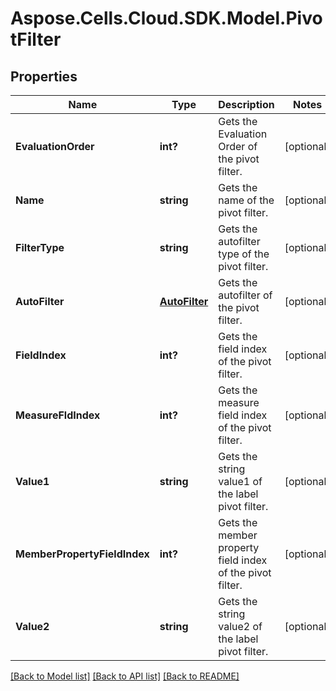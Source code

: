# Aspose.Cells.Cloud.SDK.Model.PivotFilter
## Properties

Name | Type | Description | Notes
------------ | ------------- | ------------- | -------------
**EvaluationOrder** | **int?** | Gets the Evaluation Order of the pivot filter. | [optional] 
**Name** | **string** | Gets the name of the pivot filter. | [optional] 
**FilterType** | **string** | Gets the autofilter type of the pivot filter. | [optional] 
**AutoFilter** | [**AutoFilter**](AutoFilter.md) | Gets the autofilter of the pivot filter. | [optional] 
**FieldIndex** | **int?** | Gets the field index of the pivot filter. | [optional] 
**MeasureFldIndex** | **int?** | Gets the measure field index of the pivot filter.              | [optional] 
**Value1** | **string** | Gets the string value1 of the label pivot filter.              | [optional] 
**MemberPropertyFieldIndex** | **int?** | Gets the member property field index of the pivot filter.              | [optional] 
**Value2** | **string** | Gets the string value2 of the label pivot filter.              | [optional] 

[[Back to Model list]](../README.md#documentation-for-models) [[Back to API list]](../README.md#documentation-for-api-endpoints) [[Back to README]](../README.md)

